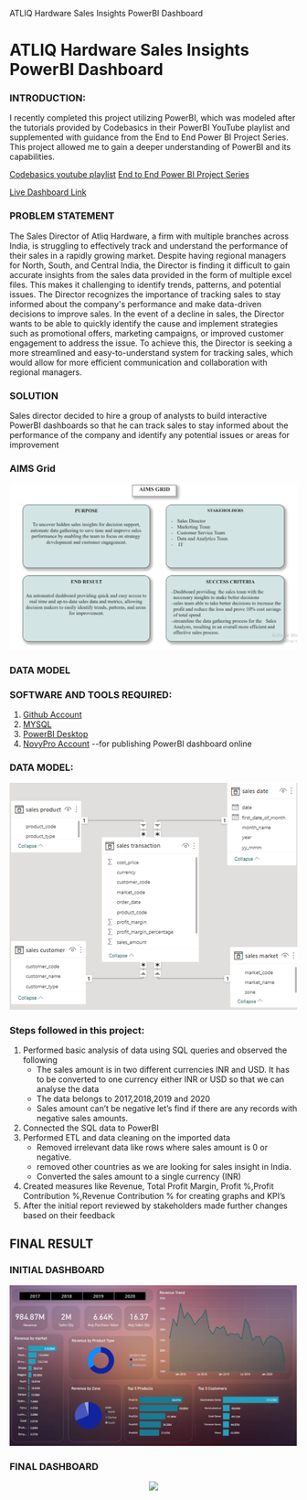 ATLIQ Hardware Sales Insights PowerBI Dashboard
# ATLIQ Hardware Sales Insights PowerBI Dashboard
### INTRODUCTION:

I recently completed this project utilizing PowerBI, which was modeled after the tutorials provided by Codebasics in their PowerBI YouTube playlist and supplemented with guidance from the End to End Power BI Project Series. This project allowed me to gain a deeper understanding of PowerBI and its capabilities.

[Codebasics youtube playlist](https://www.youtube.com/playlist?list=PLeo1K3hjS3uva8pk1FI3iK9kCOKQdz1I9)
[End to End Power BI Project Series](https://www.youtube.com/playlist?list=PLI0saxAvhd_MSvNrl1F70cJKIlwolI2DO)

[Live Dashboard Link](https://app.powerbi.com/view?r=eyJrIjoiMmJmMzRjYjgtOTZhNy00ZGVkLTg2YjEtZTY0MDcxMDM3ZGRiIiwidCI6ImRmODY3OWNkLWE4MGUtNDVkOC05OWFjLWM4M2VkN2ZmOTVhMCJ9&pageName=ReportSection40e6fb4b5493ba29ec91)

### PROBLEM STATEMENT
The Sales Director of Atliq Hardware, a firm with multiple branches across India, is struggling to effectively track and understand the performance of their sales in a rapidly growing market. Despite having regional managers for North, South, and Central India, the Director is finding it difficult to gain accurate insights from the sales data provided in the form of multiple excel files. This makes it challenging to identify trends, patterns, and potential issues. The Director recognizes the importance of tracking sales to stay informed about the company's performance and make data-driven decisions to improve sales. In the event of a decline in sales, the Director wants to be able to quickly identify the cause and implement strategies such as promotional offers, marketing campaigns, or improved customer engagement to address the issue. To achieve this, the Director is seeking a more streamlined and easy-to-understand system for tracking sales, which would allow for more efficient communication and collaboration with regional managers.

### SOLUTION
Sales director decided to hire a group of analysts to build interactive PowerBI dashboards so that he can track sales to stay informed about the performance of the company and identify any potential issues or areas for improvement

### AIMS Grid

<div align="center">
<img height:"75" width:"75" src="https://github.com/bavithaboina/SalesInsightsDashboard/blob/main/images/AimsGrid.png">
</div>

### DATA MODEL

### SOFTWARE AND TOOLS REQUIRED:

1. [Github Account](https://github.com)
2. [MYSQL](https://www.mysql.com/downloads/)
3. [PowerBI Desktop](https://www.microsoft.com/en-us/download/details.aspx?id=58494)
4. [NovyPro Account](https://www.novypro.com/)  --for publishing PowerBI dashboard online

### DATA MODEL:
<div align="center" >
<img height:"100" width:"100" src="https://github.com/bavithaboina/SalesInsightsDashboard/blob/main/images/Sales_Insights_DataModel.png">
</div>



### Steps followed in this project:
1. Performed basic analysis of data using SQL queries and observed the following
    *   The sales amount is in two different currencies INR and USD. It has to be converted to one currency either INR or USD so that we can analyse the data
    *   The data belongs to 2017,2018,2019 and 2020
    *   Sales amount can’t be negative let’s find if there are any records with negative sales amounts.
2. Connected the SQL data to PowerBI
3. Performed ETL and data cleaning on the imported data
    *   Removed irrelevant data like rows where sales amount is 0 or negative.
    *   removed other countries as we are looking for sales insight in India.
    *   Converted the sales amount to a single currency (INR)
4. Created measures like Revenue, Total Profit Margin, Profit %,Profit Contribution %,Revenue Contribution % for creating graphs and KPI’s
5. After the initial report reviewed by stakeholders made further changes based on their feedback

## FINAL RESULT

### INITIAL DASHBOARD
<div align="center">
<img height:"75" width:"75" src="https://github.com/bavithaboina/SalesInsightsDashboard/blob/main/images/inital_sales_inisghts_dahsboard.png">
</div>

### FINAL DASHBOARD 
<div align="center">
<img src="https://github.com/bavithaboina/SalesInsightsDashboard/blob/main/images/Microsoft-Power-BI-Google-Chrome.gif"  />
</div>





